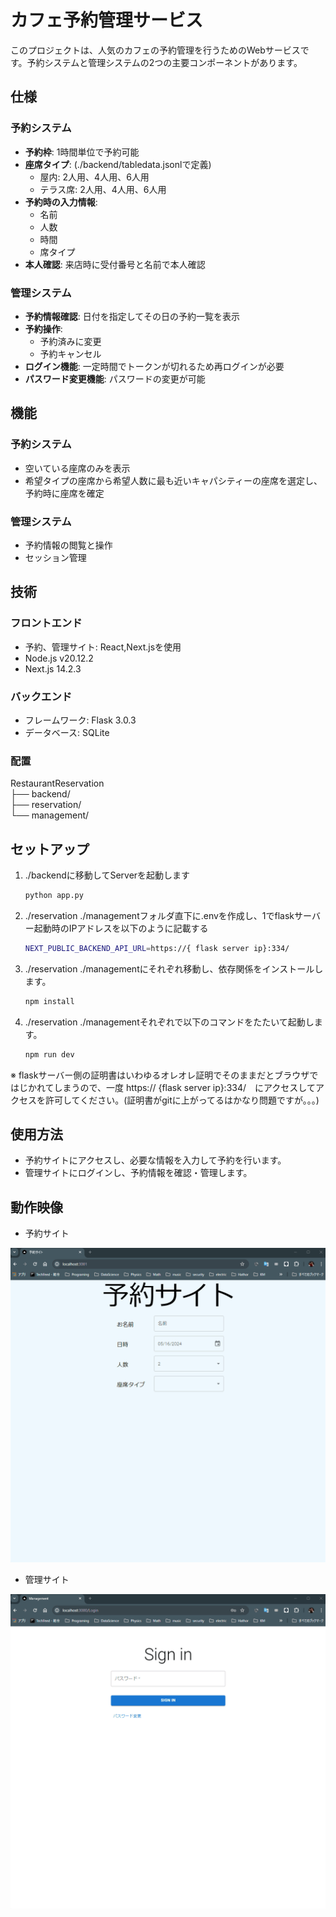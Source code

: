 # カフェ予約管理サービス

このプロジェクトは、人気のカフェの予約管理を行うためのWebサービスです。予約システムと管理システムの2つの主要コンポーネントがあります。

## 仕様

### 予約システム
- **予約枠**: 1時間単位で予約可能
- **座席タイプ**: (./backend/tabledata.jsonlで定義)
  - 屋内: 2人用、4人用、6人用
  - テラス席: 2人用、4人用、6人用
- **予約時の入力情報**:
  - 名前
  - 人数
  - 時間
  - 席タイプ
- **本人確認**: 来店時に受付番号と名前で本人確認

### 管理システム
- **予約情報確認**: 日付を指定してその日の予約一覧を表示
- **予約操作**:
  - 予約済みに変更
  - 予約キャンセル
- **ログイン機能**: 一定時間でトークンが切れるため再ログインが必要
- **パスワード変更機能**: パスワードの変更が可能

## 機能

### 予約システム
- 空いている座席のみを表示
- 希望タイプの座席から希望人数に最も近いキャパシティーの座席を選定し、予約時に座席を確定

### 管理システム
- 予約情報の閲覧と操作
- セッション管理

## 技術

### フロントエンド
- 予約、管理サイト: React,Next.jsを使用
- Node.js v20.12.2
- Next.js 14.2.3

### バックエンド
- フレームワーク: Flask 3.0.3
- データベース: SQLite

### 配置

RestaurantReservation       
├── backend/     
├── reservation/     
└── management/


## セットアップ

1. ./backendに移動してServerを起動します
    ```bash
    python app.py
    ```
2. ./reservation ./managementフォルダ直下に.envを作成し、1でflaskサーバー起動時のIPアドレスを以下のように記載する
    ```bash
    NEXT_PUBLIC_BACKEND_API_URL=https://{ flask server ip}:334/
    ```
3. ./reservation ./managementにそれぞれ移動し、依存関係をインストールします。
    ```bash
    npm install
    ```
4. ./reservation ./managementそれぞれで以下のコマンドをたたいて起動します。
      ```bash
      npm run dev
      ```
※ flaskサーバー側の証明書はいわゆるオレオレ証明でそのままだとブラウザではじかれてしまうので、一度 https:// {flask server ip}:334/　にアクセスしてアクセスを許可してください。(証明書がgitに上がってるはかなり問題ですが。。。)
## 使用方法

- 予約サイトにアクセスし、必要な情報を入力して予約を行います。
- 管理サイトにログインし、予約情報を確認・管理します。

## 動作映像
- 予約サイト
<img src="reservation.gif"/>

- 管理サイト
<img src="management.gif"/>
